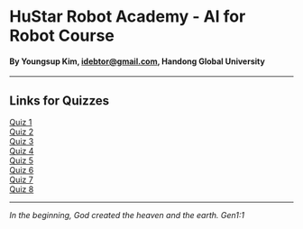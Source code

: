 # HuStar Robot Academy - AI for Robot Course

#### By Youngsup Kim, idebtor@gmail.com, Handong Global University
-------------------------------

## Links for Quizzes

  [Quiz 1](https://forms.gle/jHUNTED9A4fRq75z6)   
  [Quiz 2](https://forms.gle/wh6u11F3dCJtjNei6)   
  [Quiz 3]()   
  [Quiz 4]()  
  [Quiz 5]()  
  [Quiz 6]()  
  [Quiz 7]()  
  [Quiz 8]()  

------------------------------------------
_In the beginning, God created the heaven and the earth. Gen1:1_
